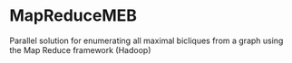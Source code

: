 MapReduceMEB
============

Parallel solution for enumerating all maximal bicliques from a graph using the Map Reduce framework (Hadoop)
